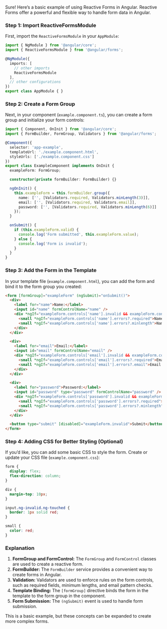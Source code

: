 Sure! Here’s a basic example of using Reactive Forms in Angular. Reactive Forms offer a powerful and flexible way to handle form data in Angular.

### Step 1: Import ReactiveFormsModule
First, import the `ReactiveFormsModule` in your `AppModule`:

```typescript
import { NgModule } from '@angular/core';
import { ReactiveFormsModule } from '@angular/forms';

@NgModule({
  imports: [
    // other imports
    ReactiveFormsModule
  ],
  // other configurations
})
export class AppModule { }
```

### Step 2: Create a Form Group
Next, in your component (`example.component.ts`), you can create a form group and initialize your form controls:

```typescript
import { Component, OnInit } from '@angular/core';
import { FormBuilder, FormGroup, Validators } from '@angular/forms';

@Component({
  selector: 'app-example',
  templateUrl: './example.component.html',
  styleUrls: ['./example.component.css']
})
export class ExampleComponent implements OnInit {
  exampleForm: FormGroup;

  constructor(private formBuilder: FormBuilder) {}

  ngOnInit() {
    this.exampleForm = this.formBuilder.group({
      name: ['', [Validators.required, Validators.minLength(3)]],
      email: ['', [Validators.required, Validators.email]],
      password: ['', [Validators.required, Validators.minLength(6)]]
    });
  }

  onSubmit() {
    if (this.exampleForm.valid) {
      console.log('Form submitted', this.exampleForm.value);
    } else {
      console.log('Form is invalid');
    }
  }
}
```

### Step 3: Add the Form in the Template
In your template file (`example.component.html`), you can add the form and bind it to the form group you created:

```html
<form [formGroup]="exampleForm" (ngSubmit)="onSubmit()">
  <div>
    <label for="name">Name:</label>
    <input id="name" formControlName="name" />
    <div *ngIf="exampleForm.controls['name'].invalid && exampleForm.controls['name'].touched">
      <small *ngIf="exampleForm.controls['name'].errors?.required">Name is required</small>
      <small *ngIf="exampleForm.controls['name'].errors?.minlength">Name must be at least 3 characters long</small>
    </div>
  </div>

  <div>
    <label for="email">Email:</label>
    <input id="email" formControlName="email" />
    <div *ngIf="exampleForm.controls['email'].invalid && exampleForm.controls['email'].touched">
      <small *ngIf="exampleForm.controls['email'].errors?.required">Email is required</small>
      <small *ngIf="exampleForm.controls['email'].errors?.email">Email is not valid</small>
    </div>
  </div>

  <div>
    <label for="password">Password:</label>
    <input id="password" type="password" formControlName="password" />
    <div *ngIf="exampleForm.controls['password'].invalid && exampleForm.controls['password'].touched">
      <small *ngIf="exampleForm.controls['password'].errors?.required">Password is required</small>
      <small *ngIf="exampleForm.controls['password'].errors?.minlength">Password must be at least 6 characters long</small>
    </div>
  </div>

  <button type="submit" [disabled]="exampleForm.invalid">Submit</button>
</form>
```

### Step 4: Adding CSS for Better Styling (Optional)
If you’d like, you can add some basic CSS to style the form. Create or update your CSS file (`example.component.css`):

```css
form {
  display: flex;
  flex-direction: column;
}

div {
  margin-top: 10px;
}

input.ng-invalid.ng-touched {
  border: 1px solid red;
}

small {
  color: red;
}
```

### Explanation
1. **FormGroup and FormControl:** The `FormGroup` and `FormControl` classes are used to create a reactive form.
2. **FormBuilder:** The `FormBuilder` service provides a convenient way to create forms in Angular.
3. **Validation:** Validators are used to enforce rules on the form controls, such as required fields, minimum lengths, and email pattern checks.
4. **Template Binding:** The `[formGroup]` directive binds the form in the template to the form group in the component.
5. **Form Submission:** The `(ngSubmit)` event is used to handle form submission.

This is a basic example, but these concepts can be expanded to create more complex forms.